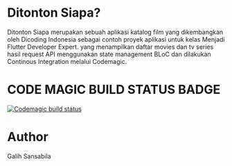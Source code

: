 # Ditonton Siapa?
Ditonton Siapa merupakan sebuah aplikasi katalog film yang dikembangkan oleh Dicoding Indonesia sebagai contoh proyek aplikasi untuk kelas Menjadi Flutter Developer Expert. yang menampilkan daftar movies dan tv series hasil request API menggunakan state management BLoC dan dilakukan Continous Integration melalui Codemagic.

# CODE MAGIC BUILD STATUS BADGE
[![Codemagic build status](https://api.codemagic.io/apps/62b69a4564710a4ba40cb489/62b69a4564710a4ba40cb488/status_badge.svg)](https://codemagic.io/apps/62b69a4564710a4ba40cb489/62b69a4564710a4ba40cb488/latest_build)

# Author
Galih Sansabila
